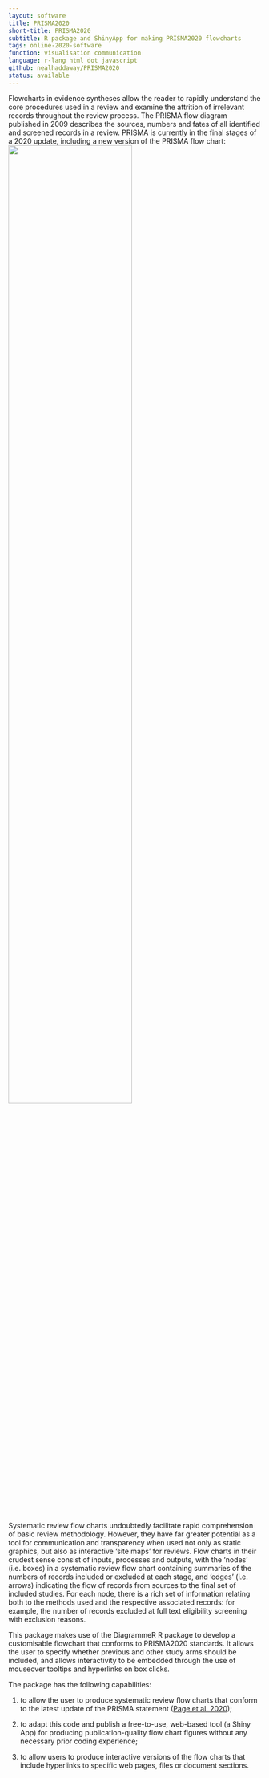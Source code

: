 ```yaml
---
layout: software
title: PRISMA2020
short-title: PRISMA2020
subtitle: R package and ShinyApp for making PRISMA2020 flowcharts
tags: online-2020-software
function: visualisation communication
language: r-lang html dot javascript
github: nealhaddaway/PRISMA2020
status: available
---
```

Flowcharts in evidence syntheses allow the reader to rapidly understand the core procedures used in a review and examine the attrition of irrelevant records throughout the review process. The PRISMA flow diagram published in 2009 describes the sources, numbers and fates of all identified and screened records in a review. PRISMA is currently in the final stages of a 2020 update, including a new version of the PRISMA flow chart:<br>
<img src="https://raw.githubusercontent.com/nealhaddaway/PRISMA2020/master/inst/extdata/PRISMA.png" width="70%">

Systematic review flow charts undoubtedly facilitate rapid comprehension of basic review methodology. However, they have far greater potential as a tool for communication and transparency when used not only as static graphics, but also as interactive ‘site maps’ for reviews. Flow charts in their crudest sense consist of inputs, processes and outputs, with the ‘nodes’ (i.e. boxes) in a systematic review flow chart containing summaries of the numbers of records included or excluded at each stage, and ‘edges’ (i.e. arrows) indicating the flow of records from sources to the final set of included studies. For each node, there is a rich set of information relating both to the methods used and the respective associated records: for example, the number of records excluded at full text eligibility screening with exclusion reasons. 

This package makes use of the DiagrammeR R package to develop a customisable flowchart that conforms to PRISMA2020 standards. It allows the user to specify whether previous and other study arms should be included, and allows interactivity to be embedded through the use of mouseover tooltips and hyperlinks on box clicks.

The package has the following capabilities:

1) to allow the user to produce systematic review flow charts that conform to the latest update of the PRISMA statement (<a href="https://osf.io/preprints/metaarxiv/v7gm2/" target="_blank">Page et al. 2020</a>);

2) to adapt this code and publish a free-to-use, web-based tool (a Shiny App) for producing publication-quality flow chart figures without any necessary prior coding experience;

3) to allow users to produce interactive versions of the flow charts that include hyperlinks to specific web pages, files or document sections.